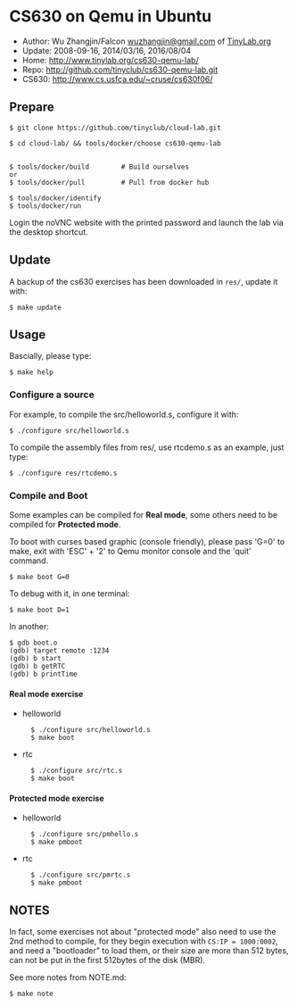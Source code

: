 # CS630 on Qemu in Ubuntu

- Author: Wu Zhangjin/Falcon <wuzhangjin@gmail.com> of [TinyLab.org](http://tinylab.org)
- Update: 2008-09-16, 2014/03/16, 2016/08/04
- Home: <http://www.tinylab.org/cs630-qemu-lab/>
- Repo: <http://github.com/tinyclub/cs630-qemu-lab.git>
- CS630: <http://www.cs.usfca.edu/~cruse/cs630f06/>

## Prepare

    $ git clone https://github.com/tinyclub/cloud-lab.git

    $ cd cloud-lab/ && tools/docker/choose cs630-qemu-lab


    $ tools/docker/build        # Build ourselves
    or
    $ tools/docker/pull         # Pull from docker hub

    $ tools/docker/identify
    $ tools/docker/run

Login the noVNC website with the printed password and launch the lab via the
desktop shortcut.

## Update

A backup of the cs630 exercises has been downloaded in `res/`, update it with:

    $ make update

## Usage

Bascially, please type:

    $ make help

### Configure a source

For example, to compile the src/helloworld.s, configure it with:

    $ ./configure src/helloworld.s

To compile the assembly files from res/, use rtcdemo.s as an example, just
type:

    $ ./configure res/rtcdemo.s

### Compile and Boot

Some examples can be compiled for **Real mode**, some others need to be
compiled for **Protected mode**.

To boot with curses based graphic (console friendly), please pass 'G=0' to
make, exit with 'ESC' + '2' to Qemu monitor console and the 'quit' command.

    $ make boot G=0

To debug with it, in one terminal:

    $ make boot D=1

In another:

    $ gdb boot.o
    (gdb) target remote :1234
    (gdb) b start
    (gdb) b getRTC
    (gdb) b printTime

#### **Real mode** exercise

- helloworld

        $ ./configure src/helloworld.s
        $ make boot

- rtc

        $ ./configure src/rtc.s
        $ make boot

#### **Protected mode** exercise

- helloworld

        $ ./configure src/pmhello.s
        $ make pmboot

- rtc

        $ ./configure src/pmrtc.s
        $ make pmboot

## NOTES

In fact, some exercises not about "protected mode" also need to use the
2nd method to compile, for they begin execution with `CS:IP = 1000:0002`, and
need a "bootloader" to load them, or their size are more than 512 bytes, can
not be put in the first 512bytes of the disk (MBR).

See more notes from NOTE.md:

    $ make note
